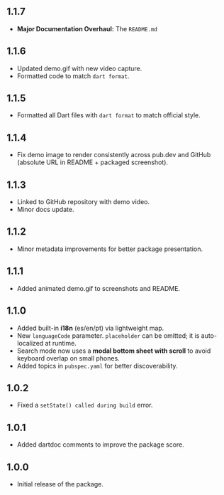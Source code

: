 ## 1.1.7
- **Major Documentation Overhaul:** The `README.md` 

## 1.1.6
- Updated demo.gif with new video capture.
- Formatted code to match `dart format`.

## 1.1.5
- Formatted all Dart files with `dart format` to match official style.

## 1.1.4
- Fix demo image to render consistently across pub.dev and GitHub (absolute URL in README + packaged screenshot).

## 1.1.3
- Linked to GitHub repository with demo video.
- Minor docs update.

## 1.1.2
- Minor metadata improvements for better package presentation.

## 1.1.1
- Added animated demo.gif to screenshots and README.

## 1.1.0

- Added built-in **i18n** (es/en/pt) via lightweight map.
- New `languageCode` parameter. `placeholder` can be omitted; it is auto-localized at runtime.
- Search mode now uses a **modal bottom sheet with scroll** to avoid keyboard overlap on small phones.
- Added topics in `pubspec.yaml` for better discoverability.

## 1.0.2

- Fixed a `setState() called during build` error.

## 1.0.1

- Added dartdoc comments to improve the package score.

## 1.0.0

- Initial release of the package.